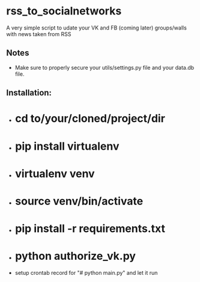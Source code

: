# rss_to_socialnetworks
A very simple script to udate your VK and FB (coming later) groups/walls with news taken from RSS

## Notes
- Make sure to properly secure your utils/settings.py file and your data.db file.

## Installation:
- # cd to/your/cloned/project/dir
- # pip install virtualenv
- # virtualenv venv
- # source venv/bin/activate
- # pip install -r requirements.txt
- # python authorize_vk.py
- setup crontab record for "# python main.py" and let it run 